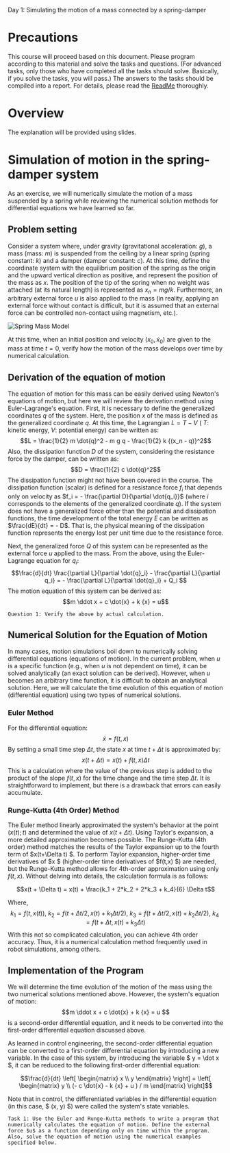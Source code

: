 Day 1: Simulating the motion of a mass connected by a spring-damper

# Precautions
This course will proceed based on this document.
Please program according to this material and solve the tasks and questions. (For advanced tasks, only those who have completed all the tasks should solve. Basically, if you solve the tasks, you will pass.)
The answers to the tasks should be compiled into a report. For details, please read the [ReadMe](https://github.com/amby-1/sogoenshu_2023/blob/main/README.md) thoroughly.

# Overview
The explanation will be provided using slides.

# Simulation of motion in the spring-damper system
As an exercise, we will numerically simulate the motion of a mass suspended by a spring while reviewing the numerical solution methods for differential equations we have learned so far.

## Problem setting
Consider a system where, under gravity (gravitational acceleration: $g$), a mass (mass: $m$) is suspended from the ceiling by a linear spring (spring constant: $k$) and a damper (damper constant: $c$).
At this time, define the coordinate system with the equilibrium position of the spring as the origin and the upward vertical direction as positive, and represent the position of the mass as $x$. The position of the tip of the spring when no weight was attached (at its natural length) is represented as $x_n = mg/k$.
Furthermore, an arbitrary external force $u$ is also applied to the mass (in reality, applying an external force without contact is difficult, but it is assumed that an external force can be controlled non-contact using magnetism, etc.).

![Spring Mass Model](Figs/model1.png)

At this time, when an initial position and velocity $(x_0, \dot{x}_0)$ are given to the mass at time $t=0$, verify how the motion of the mass develops over time by numerical calculation.

## Derivation of the equation of motion
The equation of motion for this mass can be easily derived using Newton's equations of motion, but here we will review the derivation method using Euler-Lagrange's equation.
First, it is necessary to define the generalized coordinates $q$ of the system. Here, the position $x$ of the mass is defined as the generalized coordinate $q$. At this time, the Lagrangian $L = T - V$ ( $T$: kinetic energy, $V$: potential energy) can be written as:
$$L = \frac{1}{2} m \dot{q}^2 - m g q - \frac{1}{2} k {(x_n - q)}^2$$
Also, the dissipation function $D$ of the system, considering the resistance force by the damper, can be written as:
$$D = \frac{1}{2} c \dot{q}^2$$
The dissipation function might not have been covered in the course. The dissipation function (scalar) is defined for a resistance force $f_i$ that depends only on velocity as $f_i = - \frac{\partial D}{\partial \dot{q_i}}$ (where $i$ corresponds to the elements of the generalized coordinate $q$).
If the system does not have a generalized force other than the potential and dissipation functions, the time development of the total energy $E$ can be written as $\frac{dE}{dt} = - D$. That is, the physical meaning of the dissipation function represents the energy lost per unit time due to the resistance force.

Next, the generalized force $Q$ of this system can be represented as the external force $u$ applied to the mass.
From the above, using the Euler-Lagrange equation for $q_i$:
$$\frac{d}{dt} \frac{\partial L}{\partial \dot{q}_i} - \frac{\partial L}{\partial q_i} = - \frac{\partial L}{\partial \dot{q}_i} + Q_i $$
The motion equation of this system can be derived as:
$$m \ddot x + c \dot{x} + k {x} = u$$

```
Question 1: Verify the above by actual calculation.
```

## Numerical Solution for the Equation of Motion
In many cases, motion simulations boil down to numerically solving differential equations (equations of motion). In the current problem, when $u$ is a specific function (e.g., when $u$ is not dependent on time), it can be solved analytically (an exact solution can be derived). However, when $u$ becomes an arbitrary time function, it is difficult to obtain an analytical solution. Here, we will calculate the time evolution of this equation of motion (differential equation) using two types of numerical solutions.

### Euler Method
For the differential equation:
$$\dot{x} = f(t, x) $$
By setting a small time step $\Delta t$, the state $x$ at time $t+\Delta t$ is approximated by:
$$x(t+\Delta t) = x(t) + f(t, x) \Delta t $$
This is a calculation where the value of the previous step is added to the product of the slope $f(t, x)$ for the time change and the time step $\Delta t$. It is straightforward to implement, but there is a drawback that errors can easily accumulate.

### Runge-Kutta (4th Order) Method
The Euler method linearly approximated the system's behavior at the point $(x(t); t)$ and determined the value of $x(t + \Delta t)$. Using Taylor's expansion, a more detailed approximation becomes possible. The Runge-Kutta (4th order) method matches the results of the Taylor expansion up to the fourth term of $x(t+\Delta t) $. To perform Taylor expansion, higher-order time derivatives of $x $ (higher-order time derivatives of $f(t,x) $) are needed, but the Runge-Kutta method allows for 4th-order approximation using only $f(t,x)$. Without delving into details, the calculation formula is as follows:
```math
x(t + \Delta t) = x(t) + \frac{k_1 + 2*k_2 + 2*k_3 + k_4}{6} \Delta t
```
Where,
$$k_1 = f(t, \, x(t)), \:   k_2 = f(t + \Delta t /2, \, x(t) + k_1 \Delta t /2) , \: k_3 = f(t + \Delta t /2, \, x(t) + k_2 \Delta t /2) ,  \: k_4 = f(t + \Delta t, \, x(t) + k_3 \Delta t) $$
With this not so complicated calculation, you can achieve 4th order accuracy. Thus, it is a numerical calculation method frequently used in robot simulations, among others.

## Implementation of the Program
We will determine the time evolution of the motion of the mass using the two numerical solutions mentioned above. However, the system's equation of motion:
$$m \ddot x + c \dot{x} + k {x} = u $$ 
is a second-order differential equation, and it needs to be converted into the first-order differential equation discussed above.

As learned in control engineering, the second-order differential equation can be converted to a first-order differential equation by introducing a new variable. In the case of this system, by introducing the variable $ y = \dot x $, it can be reduced to the following first-order differential equation:
```math
\frac{d}{dt}
\left[
\begin{matrix}
x \\ 
y
\end{matrix}
\right]
= 
\left[
\begin{matrix}
y \\ 
(- c \dot{x} - k {x} + u ) /  m 
\end{matrix}
\right]
```
Note that in control, the differentiated variables in the differential equation (in this case, $ (x, y) $) were called the system's state variables.

```
Task 1: Use the Euler and Runge-Kutta methods to write a program that numerically calculates the equation of motion. Define the external force $u$ as a function depending only on time within the program. Also, solve the equation of motion using the numerical examples specified below.
```




